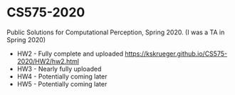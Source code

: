 # CS575-2020
Public Solutions for Computational Perception, Spring 2020. (I was a TA in Spring 2020)
- HW2 - Fully complete and uploaded https://kskrueger.github.io/CS575-2020/HW2/hw2.html
- HW3 - Nearly fully uploaded
- HW4 - Potentially coming later
- HW5 - Potentially coming later
